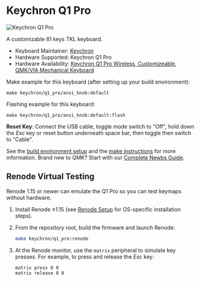 # Keychron Q1 Pro

![Keychron Q1 Pro](https://cdn.shopify.com/s/files/1/0059/0630/1017/t/5/assets/keychronq1proqmkviacustommechanicalkeyboard--edited-1669962623486.jpg)

A customizable 81 keys TKL keyboard.

* Keyboard Maintainer: [Keychron](https://github.com/keychron)
* Hardware Supported: Keychron Q1 Pro
* Hardware Availability: [Keychron Q1 Pro Wireless, Customizeable, QMK/VIA Mechanical Keyboard](https://www.keychron.com/products/keychron-k8-pro-qmk-via-wireless-mechanical-keyboard)

Make example for this keyboard (after setting up your build environment):

    make keychron/q1_pro/ansi_knob:default

Flashing example for this keyboard:

    make keychron/q1_pro/ansi_knob:default:flash

**Reset Key**: Connect the USB cable, toggle mode switch to "Off", hold down the *Esc* key or reset button underneath space bar, then toggle then switch to "Cable".

See the [build environment setup](https://docs.qmk.fm/#/getting_started_build_tools) and the [make instructions](https://docs.qmk.fm/#/getting_started_make_guide) for more information. Brand new to QMK? Start with our [Complete Newbs Guide](https://docs.qmk.fm/#/newbs).

## Renode Virtual Testing

Renode 1.15 or newer can emulate the Q1 Pro so you can test keymaps without hardware.

1. Install Renode ≥1.15 (see [Renode Setup](../../../docs/renode_setup.md) for OS-specific installation steps).
2. From the repository root, build the firmware and launch Renode:

    ```sh
    make keychron/q1_pro:renode
    ```
3. At the Renode monitor, use the `matrix` peripheral to simulate key presses. For example, to press and release the *Esc* key:

    ```text
    matrix press 0 0
    matrix release 0 0
    ```

